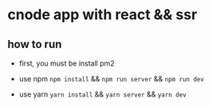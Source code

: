 # cnode app with react && ssr

## how to run
- first, you must be install pm2
- use npm
`npm install` && `npm run server` && `npm run dev`

- use yarn
`yarn install` && `yarn server` && `yarn dev`
